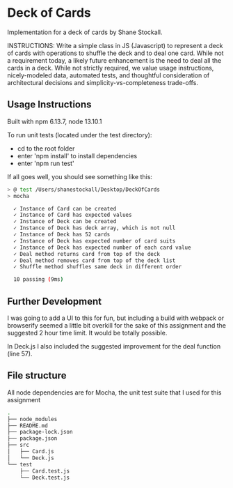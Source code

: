 # Deck of Cards 

Implementation for a deck of cards by Shane Stockall. 

INSTRUCTIONS: Write a simple class in JS (Javascript) to represent a deck of cards with operations to shuffle the deck and to deal one card. While not a requirement today, a likely future enhancement is the need to deal all the cards in a deck. While not strictly required, we value usage instructions, nicely-modeled data, automated tests, and thoughtful consideration of architectural decisions and simplicity-vs-completeness trade-offs.

## Usage Instructions
Built with npm 6.13.7, node 13.10.1

To run unit tests (located under the test directory):
* cd to the root folder
* enter 'npm install' to install dependencies
* enter 'npm run test'

If all goes well, you should see something like this: 

```bash
> @ test /Users/shanestockall/Desktop/DeckOfCards
> mocha

  ✓ Instance of Card can be created
  ✓ Instance of Card has expected values
  ✓ Instance of Deck can be created
  ✓ Instance of Deck has deck array, which is not null
  ✓ Instance of Deck has 52 cards
  ✓ Instance of Deck has expected number of card suits
  ✓ Instance of Deck has expected number of each card value
  ✓ Deal method returns card from top of the deck
  ✓ Deal method removes card from top of the deck list
  ✓ Shuffle method shuffles same deck in different order

  10 passing (9ms)

```

## Further Development
I was going to add a UI to this for fun, but including a build with webpack or browserify seemed a little bit overkill for the sake of this assignment and the suggested 2 hour time limit. It would be totally possible. 

In Deck.js I also included the suggested improvement for the deal function (line 57). 

## File structure 

All node dependencies are for Mocha, the unit test suite that I used for this assignment

```bash
.
├── node_modules
├── README.md
├── package-lock.json
├── package.json
├── src
│   ├── Card.js
│   └── Deck.js
└── test
    ├── Card.test.js
    └── Deck.test.js

```

